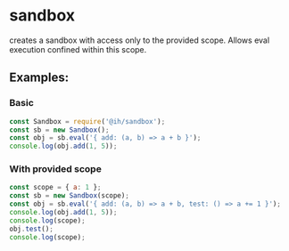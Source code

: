 # sandbox

creates a sandbox with access only to the provided scope. Allows eval execution confined within this scope.

## Examples:

### Basic

```javascript
const Sandbox = require('@ih/sandbox');
const sb = new Sandbox();
const obj = sb.eval('{ add: (a, b) => a + b }');
console.log(obj.add(1, 5));
```

### With provided scope

```javascript
const scope = { a: 1 };
const sb = new Sandbox(scope);
const obj = sb.eval('{ add: (a, b) => a + b, test: () => a += 1 }');
console.log(obj.add(1, 5));
console.log(scope);
obj.test();
console.log(scope);
```

